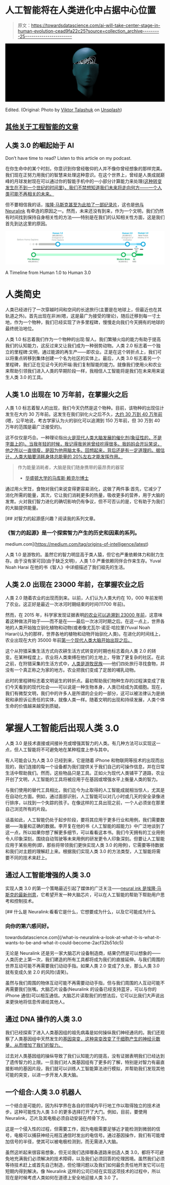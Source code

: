 # 人工智能将在人类进化中占据中心位置

> 原文：<https://towardsdatascience.com/ai-will-take-center-stage-in-human-evolution-cead9fa22c25?source=collection_archive---------25----------------------->

![](img/2ec7f3a7a12ad50b31ba35d461d4ac2c.png)

Edited. (Original: Photo by [Viktor Talashuk](https://unsplash.com/@viktortalashuk?utm_source=unsplash&utm_medium=referral&utm_content=creditCopyText) on [Unsplash](https://unsplash.com/search/photos/mannequin?utm_source=unsplash&utm_medium=referral&utm_content=creditCopyText))

## [其他关于工程智能的文章](https://towardsdatascience.com/tagged/engineered-intelligence)

## 人类 3.0 的崛起始于 AI

Don’t have time to read? Listen to this article on my podcast.

在你生命中的某个时刻，你意识到你曾经敬仰的人并不像你曾经想象的那样完美。我们现在正努力用我们的智慧来处理这种意识。在这个世界上，曾经是人类成就巅峰的月球发射现在可以通过你的智能手机中的一小部分计算能力来处理[(这种转变发生在不到一个世纪的时间里)，我们不禁想知道我们未来将走向何方——一个人类可能不再相关的未来。](https://www.cultofmac.com/639048/apollo-computer-iphone/)

但不要相信我的话，[埃隆·马斯克甚至为此拍了一部纪录片](https://www.cnbc.com/2018/04/06/elon-musk-warns-ai-could-create-immortal-dictator-in-documentary.html)，这也是[他与 Neuralink](/what-is-neuralink-a-look-at-what-it-is-what-it-wants-to-be-and-what-it-could-become-2acf32b51dc5) 有牵连的原因之一。然而，未来还没有到来，作为一个文明，我们仍然有时间找到保持自身相关性的方法——特别是在我们的认知相关性方面，这是我们首先到达这里的原因。

![](img/dd1b2e5ccf16dfc51b2cdf4ac37f870f.png)

A Timeline from Human 1.0 to Human 3.0

# 人类简史

人类已经进行了一次穿越时间和空间的长途旅行(主要是在地球上，但最近也在其轨道之外)。首先出现在非洲(嗯，这是最广为接受的理论)，随后迁移到每一寸土地，作为一个物种，我们已经实现了许多里程碑，慢慢走向我们今天拥有的地球的最终统治地位。

人类 1.0 标志着我们作为一个物种的出现:智人。我们繁殖火焰的能力有助于提高我们的认知能力，这反过来又让我们成为一种弱势动物。人类 2.0 标志着一个独立的里程碑:文明，通过能源的再生产——即农业。正是在这个转折点上，我们可以将重点转移到集体创建一个名为社区的实体上。最后，人类 3.0 标志着另一个里程碑，我们正在见证今天的开端:我们复制智能的能力。就像我们使用火和农业来帮助引领我们进入人类的早期阶段一样，我相信人工智能将是我们在未来用来诞生人类 3.0 的工具。

## 人类 1.0 出现在 10 万年前，在掌握火之后

人类 1.0 标志着智人的出现，我们今天仍然是这个物种。目前，该物种的出现估计发生在大约 30 万年前。这发生在我们驯化火之后不久，[大约 30 万到 40 万年前](https://time.com/5295907/discover-fire/)(嗯，公平地说，考古学家认为火的驯化可以追溯到 150 万年前，但 30 万到 40 万年的范围是最广泛接受的)。

这不仅仅是巧合。一种理论指出[火是现代人类大脑发展的催化剂(象征性的，不是字面上的)。当我年轻的时候，我记得我爸爸曾经吃得很多。我妈妈会开玩笑说，他之所以一直很瘦，是因为他用脑太多。回想起来，背后还是有一定道理的。据估计，人类大脑要消耗身体总能量的 20%左右才能发挥作用。](https://www.scientificamerican.com/article/cooking-up-bigger-brains/)

> 作为能量消耗者，大脑是我们随身携带的最昂贵的器官
> 
> - [华盛顿大学的马库斯·赖克尔博士](https://time.com/5400025/does-thinking-burn-calories/)

通过用火烹饪，食物对我们来说变得更容易消化，这做了两件事:首先，它减少了消化所需的能量，其次，它让我们消耗更多的热量，吸收更多的营养，用于大脑的发育。火对我们智力进化的确切影响仍有争议，但不可否认的是，它有助于为我们的大脑提供能量。

[](https://medium.com/tag/origins-of-intelligence/latest) [## 对智力的起源感兴趣？阅读我的系列文章。

### 《智力的起源》是一个探索智力产生的历史和因素的系列。

medium.com](https://medium.com/tag/origins-of-intelligence/latest) 

人类 1.0 是游牧的。虽然它的智力明显高于类人猿，但它也严重依赖体力和耐力生存。由于没有家可回(由于缺乏文明)，人类 1.0 严重依赖同伴合作来生存。Yuval Noah Harai 在他的书《智人》中详细描述了我们祖先的生活。

## 人类 2.0 出现在 23000 年前，在掌握农业之后

人类 2.0 随着农业的出现而到来。以前，人们认为人类大约在 10，000 年前发明了农业。这正好是最近一次冰河时期结束的时间(11700 年前)。

然而，在 2015 年，科学家发现证据表明[的农业可以追溯到 23000 年前](https://www.sciencedaily.com/releases/2015/07/150722144709.htm)，这意味着这种做法开始于——而不是在——最后一次冰河时期之后。在这一点上，世界各地的人类开始独立驯化植物和动物(或者像尤瓦尔·诺亚·哈拉里(Yuval Noah Harari)认为的那样，世界各地的植物和动物开始驯化人类)。在进化的时间线上，农业出现在大约 35000 年前[第一个现代人类大脑开始出现之后。](https://www.mpg.de/11883269/homo-sapiens-brain-evolution)

这个从狩猎采集生活方式向农耕生活方式转变的时期也标志着向人类 2.0 的转变。在某种程度上，农业将人类束缚在他们的土地上，导致了更复杂的社区。在此之前，在狩猎采集的生活方式中，[人类是游牧民族](https://study.com/academy/lesson/early-human-communities-around-the-world.html)——他们四处旅行寻找食物，并没有一个真正称之为家的地方。农业把我们变成了定居的哺乳动物。

此时的里程碑标志着文明诞生的转折点。最初帮助我们物种生存的过程演变成了我们今天看到的现代社会——可以说是一种生物本身，人类已经成为其细胞。现在，我们有微型文明，我们中的许多人是所谓的企业的一部分，这可以被法律认为是纳税和承担诉讼责任的实体，就像人类一样。随着文明的出现和持续发展，人类个体生命的价值越来越受到质疑。

# 掌握人工智能后出现人类 3.0

人类 3.0 是技术直接或间接补充或增强其智力的人类。有几种方法可以实现这一点，但人工智能将不可避免地在某种程度上参与其中。

有人可能会认为人类 3.0 已经到来，它是随着 iPhone 和物联网等技术的出现而出现的，我们连接的每一个设备都为我们提供关于我们自己的可操作信息，并在日常生活中帮助我们。然而，这些物品只是工具。正如火为现代人类铺平了道路，农业开创了文明，人工智能的工具将被应用于在基因或增强水平上衡量人类的智力。

与我们使用的替代工具相比，我们迄今为止取得的人工智能成就相当惊人，尤其是在自动化方面。例如，通过面部识别，人工智能可以对几小时或几天的安全录像进行排序，以找到一个失踪的孩子。在像这样的工具出现之前，一个人必须坐在那里自己浏览所有的片段。

话虽如此，人工智能仍处于起步阶段，要将其应用于更多行业和用例，我们需要数据——海量和正确的数据。李开复在他的书《人工智能的超能力》中广泛地谈到了这一点，所以如果你想了解更多细节，可以看看这本书。我们今天拥有的工业用例令人印象深刻，围绕自动驾驶等未来用例的研发更令人印象深刻。但要让人工智能应用于某些用例(即，那些将带领我们更快实现人类 3.0 的用例)，它需要等待数据和我们对主题的理解赶上来。根据我们实现人类 3.0 的方法类型，人工智能将需要不同的技术来赶上。

## 通过人工智能增强的人类 3.0

实现人类 3.0 的第一个策略最近引起了媒体的广泛关注——[neural ink 是埃隆·马斯克的最新创意](/what-is-neuralink-a-look-at-what-it-is-what-it-wants-to-be-and-what-it-could-become-2acf32b51dc5)，它希望开发一种大脑芯片，可以在人工智能的帮助下帮助用户思考和控制技术。

[](/what-is-neuralink-a-look-at-what-it-is-what-it-wants-to-be-and-what-it-could-become-2acf32b51dc5) [## 什么是 Neuralink:看看它是什么，它想要成为什么，以及它可能成为什么

### 向你的第六感问好。

towardsdatascience.com](/what-is-neuralink-a-look-at-what-it-is-what-it-wants-to-be-and-what-it-could-become-2acf32b51dc5) 

无论是 Neuralink 还是另一家大脑芯片设备制造商，结果仍然是可以想象的——人类历史上第一次，我们建造的所有工具都将成为我们的直接延伸。与我们周围的世界互动可能不再需要我们动动手指。如果人类 2.0 变成了久坐，那么人类 3.0 就有变成久坐 2.0 的风险(请笑)。

虽然与我们周围的物体互动可能不再需要动动手指，但与我们周围的人互动可能不再需要我们张嘴。大脑芯片设备(Neuralink 的设备已经支持蓝牙，可以与你的 iPhone 通信)可以相互通信。大脑芯片读取我们的想法后，它可以比我们大声说出来更快地将信息传递给其他人。

## 通过 DNA 操作的人类 3.0

我们已经探索了进入人类基因组的祖先病毒是如何操纵我们神经通讯的。我们还观察了人类基因组中天然发生的[基因突变，这种突变改变了干细胞产生的神经元数量，从而增加了我们的智力。](https://medium.com/@wandererli/the-origins-of-intelligence-chapter-3-1c42da5ea372)

过去对人类基因组的操纵导致了我们认知能力的提高，没有证据表明我们已经达到了遗传智力的上限。一旦我们对人类基因组有了更多的了解，特别是对智力有最直接影响的基因片段，我们就可以训练人工智能算法进行模拟，并帮助我们发现其他可能的突变，以进一步开发人类大脑。

## 一个组合:人类 3.0 机器人

一个结合是可能的，因为科学界在各自的领域内平行地工作以取得独立的技术进步。这种可能性为人类 3.0 的更多选择打开了大门。例如，目前，要使用 Neuralink，芯片及其电极必须自动安装在颅骨下方。

这是一个侵入性的过程，但需要工作，因为电极需要足够近才能检测到微弱的信号，电极可以捕获神经元相互通信时发出的电信号。通过基因操作，我们有可能增加信号的半径，使其可以被电极检测到，而无需进入大脑。

虽然这听起来很容易想象，但无论我们选择哪条道路来创造人类 3.0，都将不可避免地充满我们必须解决的技术障碍，以及我们必须回答的伦理困境。虽然我们必须等待技术赶上或首先自己制造，但伦理问题以及我们如何最负责任地开发它可以在短期内得到解决。像 Neuralink 这样的公司已经在实现这项技术的过程中，所以现在是时候考虑人类如何在道德上安全地迎接人类 3.0 了。